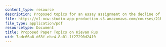 ```yaml
---
content_type: resource
description: Proposed topics for an essay assignment on the decline of Kievan Rus.
file: https://ol-ocw-studio-app-production.s3.amazonaws.com/courses/21h-326-the-making-of-russia-in-the-worlds-of-byzantium-mongolia-and-europe-spring-1998/7adc66a8d63febe48a011f27290d2410_asgmt3.pdf
file_type: application/pdf
resourcetype: Document
title: Proposed Paper Topics on Kievan Rus
uid: 7adc66a8-d63f-ebe4-8a01-1f27290d2410
---
```

